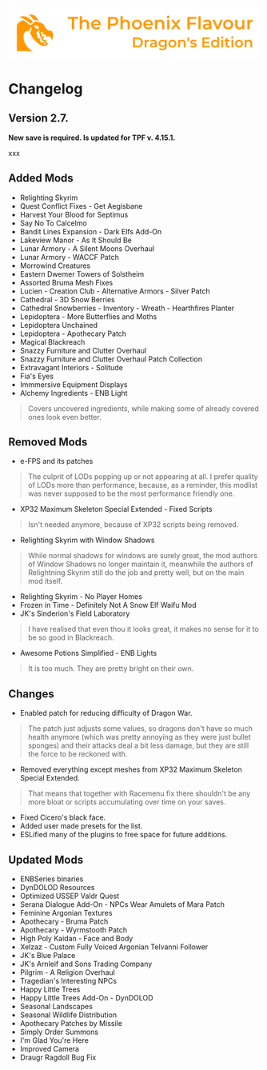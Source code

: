 ![image](images/Banner.webp)

# Changelog

## Version 2.7.

**New save is required. Is updated for TPF v. 4.15.1.**

xxx

## Added Mods

* Relighting Skyrim
* Quest Conflict Fixes - Get Aegisbane
* Harvest Your Blood for Septimus
* Say No To Calcelmo
* Bandit Lines Expansion - Dark Elfs Add-On
* Lakeview Manor - As It Should Be
* Lunar Armory - A Silent Moons Overhaul
* Lunar Armory - WACCF Patch
* Morrowind Creatures
* Eastern Dwemer Towers of Solstheim
* Assorted Bruma Mesh Fixes
* Lucien - Creation Club - Alternative Armors - Silver Patch
* Cathedral - 3D Snow Berries
* Cathedral Snowberries - Inventory - Wreath - Hearthfires Planter
* Lepidoptera - More Butterflies and Moths
* Lepidoptera Unchained
* Lepidoptera - Apothecary Patch
* Magical Blackreach
* Snazzy Furniture and Clutter Overhaul
* Snazzy Furniture and Clutter Overhaul Patch Collection
* Extravagant Interiors - Solitude
* Fia's Eyes
* Immmersive Equipment Displays
* Alchemy Ingredients - ENB Light
> Covers uncovered ingredients, while making some of already covered ones look even better.

## Removed Mods

* e-FPS and its patches
> The culprit of LODs popping up or not appearing at all. I prefer quality of LODs more than performance, because, as a reminder, this modlist was never supposed to be the most performance friendly one.
* XP32 Maximum Skeleton Special Extended - Fixed Scripts
> Isn't needed anymore, because of XP32 scripts being removed. 
* Relighting Skyrim with Window Shadows
> While normal shadows for windows are surely great, the mod authors of Window Shadows no longer maintain it, meanwhile the authors of Relightning Skyrim still do the job and pretty well, but on the main mod itself.
* Relighting Skyrim - No Player Homes
* Frozen in Time - Definitely Not A Snow Elf Waifu Mod
* JK's Sinderion's Field Laboratory
> I have realised that even thou it looks great, it makes no sense for it to be so good in Blackreach.
* Awesome Potions Simplified - ENB Lights
> It is too much. They are pretty bright on their own.

## Changes

* Enabled patch for reducing difficulty of Dragon War.
> The patch just adjusts some values, so dragons don't have so much health anymore (which was pretty annoying as they were just bullet sponges) and their attacks deal a bit less damage, but they are still the force to be reckoned with.
* Removed everything except meshes from XP32 Maximum Skeleton Special Extended.
> That means that together with Racemenu fix there shouldn't be any more bloat or scripts accumulating over time on your saves.
* Fixed Cicero's black face.
* Added user made presets for the list.
* ESLified many of the plugins to free space for future additions.

## Updated Mods

* ENBSeries binaries
* DynDOLOD Resources
* Optimized USSEP Valdr Quest
* Serana Dialogue Add-On - NPCs Wear Amulets of Mara Patch
* Feminine Argonian Textures
* Apothecary - Bruma Patch
* Apothecary - Wyrmstooth Patch
* High Poly Kaidan - Face and Body
* Xelzaz - Custom Fully Voiced Argonian Telvanni Follower
* JK's Blue Palace
* JK's Arnleif and Sons Trading Company
* Pilgrim - A Religion Overhaul
* Tragedian's Interesting NPCs
* Happy Little Trees
* Happy Little Trees Add-On - DynDOLOD
* Seasonal Landscapes
* Seasonal Wildlife Distribution
* Apothecary Patches by Missile
* Simply Order Summons
* I'm Glad You're Here
* Improved Camera
* Draugr Ragdoll Bug Fix
